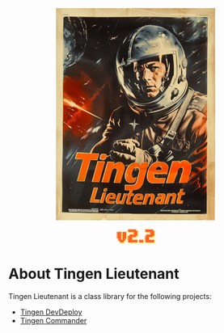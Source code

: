 <div align="center">

  ![logo](.github/image/logo/tngnltnt-320x420.png)

  ![Version 2.1](https://github.com/APrettyCoolProgram/aprettycoolprogram/blob/main/profile/pub/verel/v/v2.2.png)

</div>

# About Tingen Lieutenant

Tingen Lieutenant is a class library for the following projects:

* [Tingen DevDeploy](https://github.com/spectrum-health-systems/tingen-dev-deploy)
* [Tingen Commander](https://github.com/spectrum-health-systems/tingen-commander)
